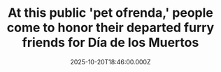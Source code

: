 ---
title: "At this public 'pet ofrenda,' people come to honor their departed furry friends for Día de los Muertos"
date: 2025-10-20T18:46:00.000Z
category: Human Kindness
externalLink: "https://www.goodgoodgood.co/articles/pet-ofrenda-los-angeles-zoo"
image: ""
excerpt: "People can even print photos of their deceased pets on-site to add to the display.…"
---